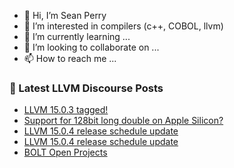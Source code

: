 - 👋 Hi, I’m Sean Perry
- 👀 I’m interested in compilers (c++, COBOL, llvm)
- 🌱 I’m currently learning ...
- 💞️ I’m looking to collaborate on ...
- 📫 How to reach me ...

<!---
s66perry/s66perry is a ✨ special ✨ repository because its `README.md` (this file) appears on your GitHub profile.
You can click the Preview link to take a look at your changes.
--->
### 📕 Latest LLVM Discourse Posts

<!-- DISCOURSE-LLVM:START -->
- [LLVM 15.0.3 tagged!](https://discourse.llvm.org/t/llvm-15-0-3-tagged/66031#post_12)
- [Support for 128bit long double on Apple Silicon?](https://discourse.llvm.org/t/support-for-128bit-long-double-on-apple-silicon/66108#post_1)
- [LLVM 15.0.4 release schedule update](https://discourse.llvm.org/t/llvm-15-0-4-release-schedule-update/66099#post_4)
- [LLVM 15.0.4 release schedule update](https://discourse.llvm.org/t/llvm-15-0-4-release-schedule-update/66099#post_3)
- [BOLT Open Projects](https://discourse.llvm.org/t/bolt-open-projects/61857#post_11)
<!-- DISCOURSE-LLVM:END -->
